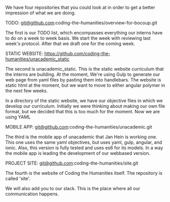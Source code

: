 We have four repositories that you could look at in order to get a
better impression of what we are doing.

TODO: git@github.com:coding-the-humanities/overview-for-bocoup.git

The first is our TODO list, which encompasses everything our interns
have to do on a week to week basis. We start the week with reviewing
last week's protocol. After that we draft one for the coming week.

STATIC WEBSITE: https://github.com/coding-the-humanities/unacademic_static

The second is unacademic_static. This is the static website curriculum
that the interns are building. At the moment, We're using Gulp to
generate our web page from yaml files by pasting them into handlebars.
The website is static html at the moment, but we want to move to either 
angular polymer in the next few weeks.

In a directory of the static website, we have our objective files in 
which we develop our curriculum.  Initially we were thinking about 
making our own file format, but we decided that this is too much for 
the moment. Now we are using YAML

MOBILE APP: git@github.com:coding-the-humanities/unacademic.git

The third is the mobile app of unacademic that Jan Hein is working one.
This one uses the same yaml objectives, but uses yaml, gulp, angular,
and ionic. Also, this version is fully tested and uses es6 for its
models. In a way the mobile app is leading the development of our
webbased version.

PROJECT SITE: git@github.com:coding-the-humanities/site.git

The fourth is the website of Coding the Humanities itself. The
repository is called 'site'.

We will also add you to our slack. This is the place where all our
communication happens.

